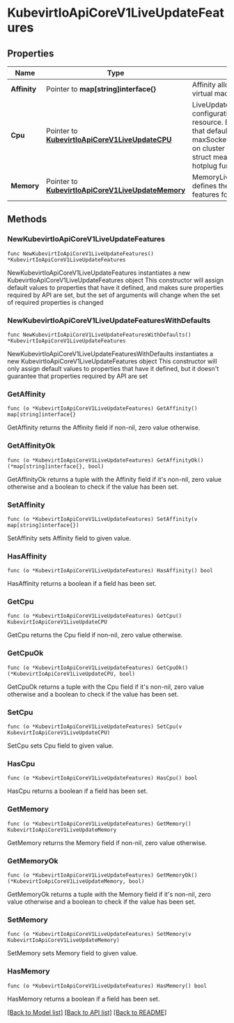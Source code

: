 # KubevirtIoApiCoreV1LiveUpdateFeatures

## Properties

Name | Type | Description | Notes
------------ | ------------- | ------------- | -------------
**Affinity** | Pointer to **map[string]interface{}** | Affinity allows live updating the virtual machines node affinity | [optional] 
**Cpu** | Pointer to [**KubevirtIoApiCoreV1LiveUpdateCPU**](KubevirtIoApiCoreV1LiveUpdateCPU.md) | LiveUpdateCPU holds hotplug configuration for the CPU resource. Empty struct indicates that default will be used for maxSockets. Default is specified on cluster level. Absence of the struct means opt-out from CPU hotplug functionality. | [optional] 
**Memory** | Pointer to [**KubevirtIoApiCoreV1LiveUpdateMemory**](KubevirtIoApiCoreV1LiveUpdateMemory.md) | MemoryLiveUpdateConfiguration defines the live update memory features for the VirtualMachine | [optional] 

## Methods

### NewKubevirtIoApiCoreV1LiveUpdateFeatures

`func NewKubevirtIoApiCoreV1LiveUpdateFeatures() *KubevirtIoApiCoreV1LiveUpdateFeatures`

NewKubevirtIoApiCoreV1LiveUpdateFeatures instantiates a new KubevirtIoApiCoreV1LiveUpdateFeatures object
This constructor will assign default values to properties that have it defined,
and makes sure properties required by API are set, but the set of arguments
will change when the set of required properties is changed

### NewKubevirtIoApiCoreV1LiveUpdateFeaturesWithDefaults

`func NewKubevirtIoApiCoreV1LiveUpdateFeaturesWithDefaults() *KubevirtIoApiCoreV1LiveUpdateFeatures`

NewKubevirtIoApiCoreV1LiveUpdateFeaturesWithDefaults instantiates a new KubevirtIoApiCoreV1LiveUpdateFeatures object
This constructor will only assign default values to properties that have it defined,
but it doesn't guarantee that properties required by API are set

### GetAffinity

`func (o *KubevirtIoApiCoreV1LiveUpdateFeatures) GetAffinity() map[string]interface{}`

GetAffinity returns the Affinity field if non-nil, zero value otherwise.

### GetAffinityOk

`func (o *KubevirtIoApiCoreV1LiveUpdateFeatures) GetAffinityOk() (*map[string]interface{}, bool)`

GetAffinityOk returns a tuple with the Affinity field if it's non-nil, zero value otherwise
and a boolean to check if the value has been set.

### SetAffinity

`func (o *KubevirtIoApiCoreV1LiveUpdateFeatures) SetAffinity(v map[string]interface{})`

SetAffinity sets Affinity field to given value.

### HasAffinity

`func (o *KubevirtIoApiCoreV1LiveUpdateFeatures) HasAffinity() bool`

HasAffinity returns a boolean if a field has been set.

### GetCpu

`func (o *KubevirtIoApiCoreV1LiveUpdateFeatures) GetCpu() KubevirtIoApiCoreV1LiveUpdateCPU`

GetCpu returns the Cpu field if non-nil, zero value otherwise.

### GetCpuOk

`func (o *KubevirtIoApiCoreV1LiveUpdateFeatures) GetCpuOk() (*KubevirtIoApiCoreV1LiveUpdateCPU, bool)`

GetCpuOk returns a tuple with the Cpu field if it's non-nil, zero value otherwise
and a boolean to check if the value has been set.

### SetCpu

`func (o *KubevirtIoApiCoreV1LiveUpdateFeatures) SetCpu(v KubevirtIoApiCoreV1LiveUpdateCPU)`

SetCpu sets Cpu field to given value.

### HasCpu

`func (o *KubevirtIoApiCoreV1LiveUpdateFeatures) HasCpu() bool`

HasCpu returns a boolean if a field has been set.

### GetMemory

`func (o *KubevirtIoApiCoreV1LiveUpdateFeatures) GetMemory() KubevirtIoApiCoreV1LiveUpdateMemory`

GetMemory returns the Memory field if non-nil, zero value otherwise.

### GetMemoryOk

`func (o *KubevirtIoApiCoreV1LiveUpdateFeatures) GetMemoryOk() (*KubevirtIoApiCoreV1LiveUpdateMemory, bool)`

GetMemoryOk returns a tuple with the Memory field if it's non-nil, zero value otherwise
and a boolean to check if the value has been set.

### SetMemory

`func (o *KubevirtIoApiCoreV1LiveUpdateFeatures) SetMemory(v KubevirtIoApiCoreV1LiveUpdateMemory)`

SetMemory sets Memory field to given value.

### HasMemory

`func (o *KubevirtIoApiCoreV1LiveUpdateFeatures) HasMemory() bool`

HasMemory returns a boolean if a field has been set.


[[Back to Model list]](../README.md#documentation-for-models) [[Back to API list]](../README.md#documentation-for-api-endpoints) [[Back to README]](../README.md)


